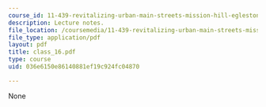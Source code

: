 ```yaml
---
course_id: 11-439-revitalizing-urban-main-streets-mission-hill-egleston-square-boston-spring-2003
description: Lecture notes.
file_location: /coursemedia/11-439-revitalizing-urban-main-streets-mission-hill-egleston-square-boston-spring-2003/036e6150e86140881ef19c924fc04870_class_16.pdf
file_type: application/pdf
layout: pdf
title: class_16.pdf
type: course
uid: 036e6150e86140881ef19c924fc04870

---
```

None